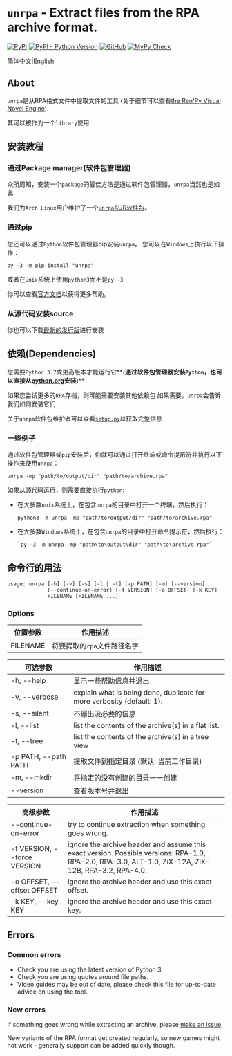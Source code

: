 # `unrpa` - Extract files from the RPA archive format.

[![PyPI](https://img.shields.io/pypi/v/unrpa)](https://pypi.org/project/unrpa/) 
[![PyPI - Python Version](https://img.shields.io/pypi/pyversions/unrpa)](https://www.python.org/)
[![GitHub](https://img.shields.io/github/license/Lattyware/unrpa)](https://github.com/Lattyware/unrpa/blob/master/COPYING)
[![MyPy Check](https://github.com/Lattyware/unrpa/workflows/MyPy%20Check/badge.svg)](https://github.com/Lattyware/unrpa/actions?query=workflow%3A%22MyPy+Check%22)



简体中文|[English]()

## About

`unrpa`是从RPA格式文件中提取文件的工具 (关于细节可以查看[the Ren'Py Visual Novel Engine](http://www.renpy.org/)).

其可以被作为一个`library`使用

## 安装教程

### 通过Package manager(软件包管理器)

众所周知，安装一个`package`的最佳方法是通过软件包管理器，`unrpa`当然也是如此

我们为`Arch Linux`用户维护了一个[`unrpa`AUR软件包](https://aur.archlinux.org/packages/unrpa/)。

### 通过pip

您还可以通过`Python`软件包管理器pip安装`unrpa`。 您可以在`Windows`上执行以下操作：

    py -3 -m pip install "unrpa"


或者在`Unix`系统上使用`python3`而不是`py -3`

你可以查看[官方文档](https://packaging.python.org/tutorials/installing-packages/)以获得更多帮助。

### 从源代码安装source

你也可以下载[最新的发行版](https://github.com/Lattyware/unrpa/releases/latest)进行安装

## 依赖(Dependencies)

您需要`Python 3.7`或更高版本才能运行它**(**通过软件包管理器安装`Python`，也可以直接从[python.org](https://www.python.org/downloads/)安装**)**

如果您尝试更多的`RPA`存档，则可能需要安装其他依赖包
如果需要，`unrpa`会告诉我们如何安装它们

关于`unrpa`软件包维护者可以查看[`setup.py`](https://github.com/Lattyware/unrpa/blob/master/setup.py)以获取完整信息

### 一些例子

通过软件包管理器或`pip`安装后，你就可以通过打开终端或命令提示符并执行以下操作来使用`unrpa`：

    unrpa -mp "path/to/output/dir" "path/to/archive.rpa"

如果从源代码运行，则需要直接执行`python`:

 - 在大多数`unix`系统上，在包含`unrpa`的目录中打开一个终端，然后执行：

     `python3 -m unrpa -mp "path/to/output/dir" "path/to/archive.rpa"`
    
 - 在大多数`Windows`系统上，在包含`unrpa`的目录中打开命令提示符，然后执行：

       `py -3 -m unrpa -mp "path\to\output\dir" "path\to\archive.rpa"`

## 命令行的用法

```
usage: unrpa [-h] [-v] [-s] [-l | -t] [-p PATH] [-m] [--version]
             [--continue-on-error] [-f VERSION] [-o OFFSET] [-k KEY]
             FILENAME [FILENAME ...]
```

### Options

| 位置参数 | 作用描述                    |
| -------- | --------------------------- |
| FILENAME | 将要提取的`rpa`文件路径名字 |

| 可选参数             | 作用描述                                                     |
| -------------------- | ------------------------------------------------------------ |
| -h, --help           | 显示一些帮助信息并退出                                       |
| -v, --verbose        | explain what is being done, duplicate for more verbosity (default: 1). |
| -s, --silent         | 不输出没必要的信息                                           |
| -l, --list           | list the contents of the archive(s) in a flat list.          |
| -t, --tree           | list the contents of the archive(s) in a tree view           |
| -p PATH, --path PATH | 提取文件到指定目录 (默认: 当前工作目录)                      |
| -m, --mkdir          | 将指定的没有创建的目录一一创建                               |
| --version            | 查看版本号并退出                                             |

| 高级参数                    | 作用描述                                                     |
| --------------------------- | ------------------------------------------------------------ |
| --continue-on-error         | try to continue extraction when something goes wrong.        |
| -f VERSION, --force VERSION | ignore the archive header and assume this exact version. Possible versions: RPA-1.0, RPA-2.0, RPA-3.0, ALT-1.0, ZiX-12A, ZiX-12B, RPA-3.2, RPA-4.0. |
| -o OFFSET, --offset OFFSET  | ignore the archive header and use this exact offset.         |
| -k KEY, --key KEY           | ignore the archive header and use this exact key.            |


## Errors

### Common errors

  - Check you are using the latest version of Python 3.
  - Check you are using quotes around file paths.
  - Video guides may be out of date, please check this file for up-to-date advice on using the tool.

### New errors

If something goes wrong while extracting an archive, please [make an issue](https://github.com/Lattyware/unrpa/issues/new). 

New variants of the RPA format get created regularly, so new games might not work - generally support can be added quickly though.